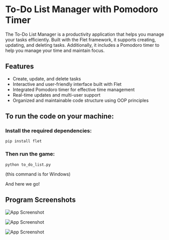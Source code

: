 
# To-Do List Manager with Pomodoro Timer
The To-Do List Manager is a productivity application that helps you manage your tasks efficiently. Built with the Flet framework, it supports creating, updating, and deleting tasks. Additionally, it includes a Pomodoro timer to help you manage your time and maintain focus.

## Features
- Create, update, and delete tasks
- Interactive and user-friendly interface built with Flet
- Integrated Pomodoro timer for effective time management
- Real-time updates and multi-user support
- Organized and maintainable code structure using OOP principles



## To run the code on your machine:
  ### Install the required dependencies:
  ```
  pip install flet
  ```
  ### Then run the game:
  ```
  python to_do_list.py
  ```
  (this command is for Windows)


And here we go!
## Program Screenshots

![App Screenshot](https://github.com/MohamedReda2003/To-Do-List/assets/61638355/39d2fddf-2f52-4eb0-82e2-e956cdf57a0d)

![App Screenshot](https://github.com/MohamedReda2003/To-Do-List/assets/61638355/25a36437-a0ff-4ec5-9257-e3ff40f05b16)


![App Screenshot](https://github.com/MohamedReda2003/To-Do-List/assets/61638355/deca66ce-bd09-49bb-9d34-c1601661496e)

